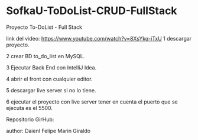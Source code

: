 # SofkaU-ToDoList-CRUD-FullStack

Proyecto To-DoList - Full Stack

link del video: https://www.youtube.com/watch?v=8XsYkq-iTxU
1 descargar proyecto.

2 crear BD to_do_list en MySQL.

3 Ejecutar Back End con IntelliJ Idea.

4 abrir el front con cualquier editor.

5 descargar live server si no lo tiene.

6 ejecutar el proyecto con live server tener en cuenta el puerto que se ejecuta es el 5500.


Repositorio GirHub:

author: Daienl Felipe Marin Giraldo
